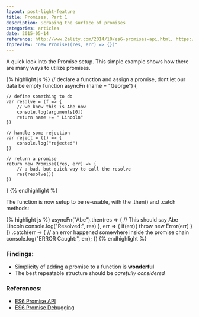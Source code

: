 ```yaml
---
layout: post-light-feature
title: Promises, Part 1
description: Scraping the surface of promises
categories: articles
date: 2015-05-14
reference: http://www.2ality.com/2014/10/es6-promises-api.html, https://github.com/soareschen/es6-promise-debugging
fnpreview: "new Promise((res, err) => {})"
---
```

A quick look into the Promise setup. This simple example shows how there are many ways to utilize promises.

{% highlight js %}
// declare a function and assign a promise, dont let our data be empty
function asyncFn (name = "George") {
    
    // define something to do
    var resolve = (f => {
        // we know this is Abe now
        console.log(arguments[0])
        return name += " Lincoln"
    })

    // handle some rejection
    var reject = (() => {
        console.log("rejected")
    })
    
    // return a promise
    return new Promise((res, err) => {
        // a bad, but quick way to call the resolve
        res(resolve())
    })
}
{% endhighlight %}

The function is now setup to be re-usable, with the .then() and .catch methods:

{% highlight js %}
asyncFn("Abe").then(res => {
      // This should say Abe Lincoln
      console.log("Resolved:", res)
  }, err => {
      if(err){
          throw new Error(err)
      }
  })
  .catch(err => {
      // an error happened somewhere inside the promise chain
      console.log("ERROR Caught:", err);
  })
{% endhighlight %}

### Findings:

* Simplicity of adding a promise to a function is **wonderful**
* The best repeatable structure should be *carefully considered*

### References:

* [ES6 Promise API](http://www.2ality.com/2014/10/es6-promises-api.html)
* [ES6 Promise Debugging](https://github.com/soareschen/es6-promise-debugging)